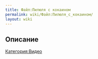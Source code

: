 ```yaml
---
title: Файл:Пилюля с кокаином
permalink: wiki/Файл:Пилюля_с_кокаином/
layout: wiki
---
```


## Описание

[Категория:Видео](Категория:Видео "wikilink")
